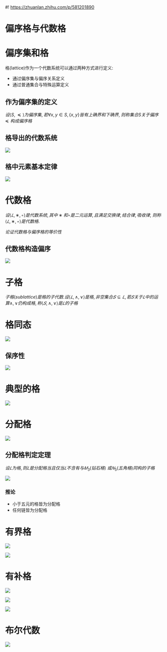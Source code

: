 <!--
 * @Author: AlexZ33 775136985@qq.com
 * @Date: 2021-07-07 11:18:29
 * @LastEditors: AlexZ33 775136985@qq.com
 * @LastEditTime: 2022-11-07 16:04:21
 * @FilePath: /NJUAI-Notes-master/离散数学/16.md
 * @Description: 这是默认设置,请设置`customMade`, 打开koroFileHeader查看配置 进行设置: https://github.com/OBKoro1/koro1FileHeader/wiki/%E9%85%8D%E7%BD%AE
-->
#! https://zhuanlan.zhihu.com/p/581201890
# 偏序格与代数格

# 偏序集和格

格(lattice)作为一个代数系统可以通过两种方式进行定义:

* 通过偏序集与偏序关系定义
* 通过普通集合与特殊运算定义

## 作为偏序集的定义

$设\langle S, \preceq\rangle 为偏序集, 若\forall x,y\in S,\{x,y\}皆有上确界和下确界,$
$则称集合S关于偏序\preceq 构成偏序格$

## 格导出的代数系统

![](./images/2020-12-10-10-24-58.png)

## 格中元素基本定律

![](./images/2020-12-10-10-31-50.png)

# 代数格

$设\langle 𝐿,∗,◦\rangle 是代数系统, 其中∗和◦是二元运算, 且满足交换律, 结合律, 吸收律,$
$则称\langle 𝐿,∗,◦\rangle 是代数格.$

$论证代数格与偏序格的等价性$

## 代数格构造偏序

![](./images/2020-12-10-10-45-14.png)

# 子格

$子格(sub lattice)是格的子代数. 设\langle 𝐿,∧,∨\rangle 是格, 非空集合𝑆⊆𝐿, 若𝑆关于𝐿中的运算∧, ∨仍构成格, 称\langle 𝑆,∧,∨\rangle 是𝐿的子格$

# 格同态

![](./images/2020-12-10-10-59-15.png)

## 保序性

![](./images/2020-12-10-11-12-22.png)

# 典型的格

![](./images/2020-12-10-11-21-31.png)

# 分配格

![](./images/2020-12-10-11-23-47.png)

## 分配格判定定理

$设𝐿为格, 则𝐿是分配格当且仅当𝐿不含有与𝑀_3(钻石格)$
$或𝑁_5(五角格)同构的子格$

![](./images/2020-12-10-11-31-01.png)

### 推论

* 小于五元的格皆为分配格
* 任何链皆为分配格

# 有界格

![](./images/2020-12-10-11-34-42.png)

![](./images/2020-12-10-11-37-03.png)

# 有补格

![](./images/2020-12-10-11-40-38.png)

![](./images/2020-12-10-11-43-32.png)

![](./images/2020-12-10-11-46-30.png)

# 布尔代数

![](./images/2020-12-10-11-47-00.png)


